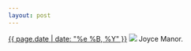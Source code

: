 ```yaml
---
layout: post
---
```


<p>
  <time><a href="/351">{{ page.date | date: "%e %B, %Y" }}</a></time>
  <a href="/351"><img src="{{ site.assets_url }}/351.jpg"/></a>
  <span>Joyce Manor.</span>
</p>
